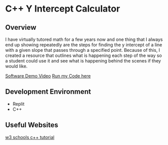 # C++ Y Intercept Calculator

## Overview
I have virtually tutored math for a few years now and one thing that I always end up showing repeatedly are the steps for finding the y intercept of a line with a given slope that passes through a specified point. Because of this, I created a resource that outlines what is happening each step of the way so a student could use it and see what is happening behind the scenes if they would like. 

[Software Demo Video](https://youtu.be/YkNUbIEEveM)
[Run my Code here](https://replit.com/@elyssahancock/Calculator?v=1)

## Development Environment

* Replit
* C++




## Useful Websites
[w3 schools c++ tutorial](https://www.w3schools.com/cpp/default.asp)
